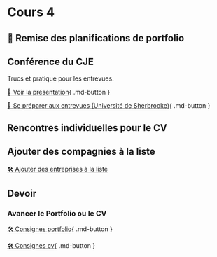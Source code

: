 # Cours 4

## 🚨 Remise des planifications de portfolio

## Conférence du CJE
<p>Trucs et pratique pour les entrevues.</p>

[📁 Voir la présentation](https://cmontmorency365-my.sharepoint.com/:p:/g/personal/lora_boisvert_cmontmorency_qc_ca/EYSF6R0rBElAipQUUqUujhcBVCxCJiXL-z7E8giEUppB_w?e=gs6sGd){ .md-button }  

[📁 Se préparer aux entrevues (Université de Sherbrooke)](https://cmontmorency365-my.sharepoint.com/:b:/g/personal/lora_boisvert_cmontmorency_qc_ca/EX8dYqrpNsVHpvzDCXJ2naIBDuKzkEvUCkd-AMu2FqKX9g?e=omxN6P){ .md-button }  

## Rencontres individuelles pour le CV 

## Ajouter des compagnies à la liste
[🛠️ Ajouter des entreprises à la liste](https://github.com/orgs/tim-montmorency-preparation-stage/projects/1)


## Devoir
### Avancer le Portfolio ou le CV    
[🛠️ Consignes portfolio](./stages/portfolio.md){ .md-button }   


[🛠️ Consignes cv](./stages/cv.md){ .md-button }     
